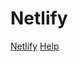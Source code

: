 # Netlify

[Netlify](https://deployment-backend.netlify.app/api/hello-world)
[Help](https://docs.netlify.com/frameworks/express/)